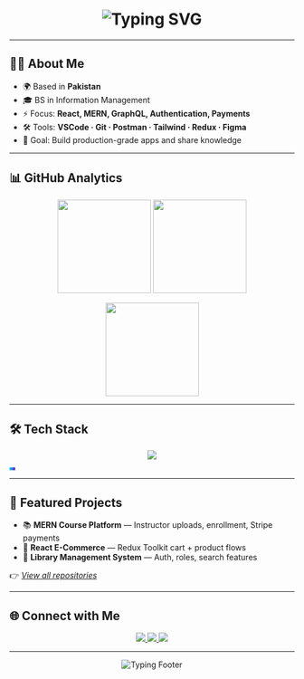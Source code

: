 <!-- =======================================
 🌟 Advanced Animated GitHub Profile README
 Author: ehtshamul
======================================= -->

<h1 align="center">
  <img src="https://readme-typing-svg.herokuapp.com?font=Fira+Code&weight=600&size=28&pause=1000&color=3A7BD5&center=true&vCenter=true&width=600&lines=Hey+👋+I'm+Ehtsham+Ul+Haq;Frontend+Engineer+%7C+MERN+Developer;Crafting+Beautiful+UIs+%26+Scalable+APIs;Learning+%26+Building+Everyday+✨" alt="Typing SVG" />
</h1>

---

<!-- =========================
     ABOUT ME
========================= -->

## 👨‍💻 About Me  

- 🌍 Based in **Pakistan**  
- 🎓 BS in Information Management  
- ⚡ Focus: **React, MERN, GraphQL, Authentication, Payments**  
- 🛠 Tools: **VSCode · Git · Postman · Tailwind · Redux · Figma**  
- 🎯 Goal: Build production-grade apps and share knowledge  

---

<!-- =========================
     STATS + LANGS
========================= -->

## 📊 GitHub Analytics  

<p align="center">
  <img src="https://github-readme-stats.vercel.app/api?username=ehtshamul&show_icons=true&theme=tokyonight&hide_border=true&count_private=true" height="165" />
  <img src="https://github-readme-stats.vercel.app/api/top-langs/?username=ehtshamul&layout=compact&theme=tokyonight&hide_border=true" height="165" />
</p>

<p align="center">
  <img src="https://github-readme-streak-stats.herokuapp.com/?user=ehtshamul&theme=tokyonight&hide_border=true" height="165" />
</p>

---

<!-- =========================
     TECH STACK (ANIMATED)
========================= -->

## 🛠️ Tech Stack  

<p align="center">
  <img src="https://skillicons.dev/icons?i=react,ts,tailwind,nodejs,express,mongodb,graphql,redux,git,figma,html,css,js,vite" />
</p>

<!-- Animated gradient bar -->
<p align="center">
  <svg width="600" height="6">
    <defs>
      <linearGradient id="g">
        <stop stop-color="#00d2ff" offset="0%" />
        <stop stop-color="#3a7bd5" offset="50%" />
        <stop stop-color="#6a11cb" offset="100%" />
      </linearGradient>
    </defs>
    <rect width="600" height="6" fill="url(#g)">
      <animate attributeName="width" from="0" to="600" dur="2s" repeatCount="indefinite" />
    </rect>
  </svg>
</p>

---

<!-- =========================
     FEATURED PROJECTS
========================= -->

## 🚀 Featured Projects  

- 📚 **MERN Course Platform** — Instructor uploads, enrollment, Stripe payments  
- 🛒 **React E-Commerce** — Redux Toolkit cart + product flows  
- 📖 **Library Management System** — Auth, roles, search features  

👉 *[View all repositories](https://github.com/ehtshamul?tab=repositories)*  

---

<!-- =========================
     CONNECT
========================= -->

## 🌐 Connect with Me  

<p align="center">
  <a href="https://github.com/ehtshamul">
    <img src="https://img.shields.io/badge/GitHub-181717?style=for-the-badge&logo=github" />
  </a>
  <a href="YOUR_LINKEDIN_URL">
    <img src="https://img.shields.io/badge/LinkedIn-0A66C2?style=for-the-badge&logo=linkedin&logoColor=white" />
  </a>
  <a href="YOUR_PORTFOLIO_URL">
    <img src="https://img.shields.io/badge/Portfolio-3a7bd5?style=for-the-badge&logo=vercel&logoColor=white" />
  </a>
</p>

---

<!-- =========================
     FOOTER ANIMATION
========================= -->

<p align="center">
  <img src="https://readme-typing-svg.herokuapp.com?font=Fira+Code&duration=2500&pause=800&color=6A11CB&center=true&width=500&lines=Thanks+for+visiting!;Let's+collaborate+and+build+awesome+stuff+🚀;Follow+%40ehtshamul+for+more+projects" alt="Typing Footer" />
</p>
